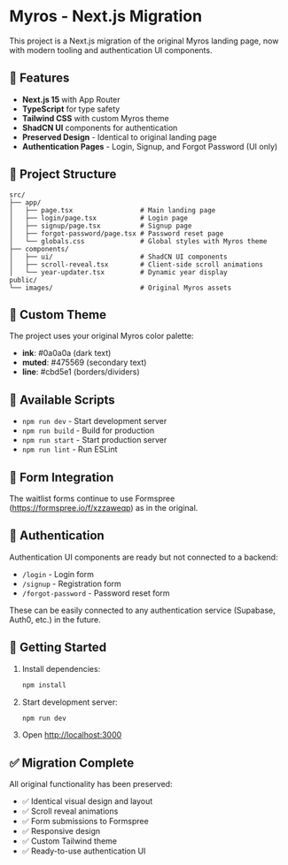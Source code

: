 # Myros - Next.js Migration

This project is a Next.js migration of the original Myros landing page, now with modern tooling and authentication UI components.

## 🚀 Features

- **Next.js 15** with App Router
- **TypeScript** for type safety
- **Tailwind CSS** with custom Myros theme
- **ShadCN UI** components for authentication
- **Preserved Design** - Identical to original landing page
- **Authentication Pages** - Login, Signup, and Forgot Password (UI only)

## 📁 Project Structure

```
src/
├── app/
│   ├── page.tsx                 # Main landing page
│   ├── login/page.tsx           # Login page
│   ├── signup/page.tsx          # Signup page
│   ├── forgot-password/page.tsx # Password reset page
│   └── globals.css              # Global styles with Myros theme
├── components/
│   ├── ui/                      # ShadCN UI components
│   ├── scroll-reveal.tsx        # Client-side scroll animations
│   └── year-updater.tsx         # Dynamic year display
public/
└── images/                      # Original Myros assets
```

## 🎨 Custom Theme

The project uses your original Myros color palette:
- **ink**: #0a0a0a (dark text)
- **muted**: #475569 (secondary text)
- **line**: #cbd5e1 (borders/dividers)

## 🔧 Available Scripts

- `npm run dev` - Start development server
- `npm run build` - Build for production
- `npm run start` - Start production server
- `npm run lint` - Run ESLint

## 📧 Form Integration

The waitlist forms continue to use Formspree (https://formspree.io/f/xzzaweqp) as in the original.

## 🔐 Authentication

Authentication UI components are ready but not connected to a backend:
- `/login` - Login form
- `/signup` - Registration form
- `/forgot-password` - Password reset form

These can be easily connected to any authentication service (Supabase, Auth0, etc.) in the future.

## 🚀 Getting Started

1. Install dependencies:
   ```bash
   npm install
   ```

2. Start development server:
   ```bash
   npm run dev
   ```

3. Open [http://localhost:3000](http://localhost:3000)

## ✅ Migration Complete

All original functionality has been preserved:
- ✅ Identical visual design and layout
- ✅ Scroll reveal animations
- ✅ Form submissions to Formspree
- ✅ Responsive design
- ✅ Custom Tailwind theme
- ✅ Ready-to-use authentication UI